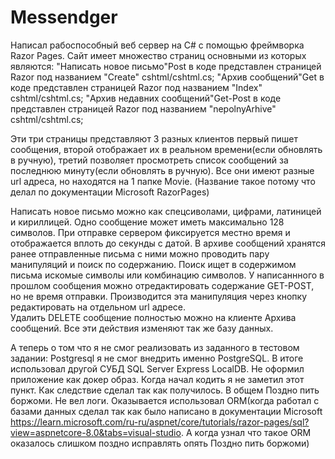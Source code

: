 # Messendger
Написал рабоспособный веб сервер на С# с помощью фреймворка Razor Pages. Сайт имеет множество страниц основными из которых являются:
"Написать новое письмо"Post в коде представлен страницей Razor под названием "Create" cshtml/cshtml.cs;
"Архив сообщений"Get в коде представлен страницей Razor под названием "Index" cshtml/cshtml.cs;
"Архив недавних сообщений"Get-Post в коде представлен страницей Razor под названием "nepolnyArhive" cshtml/cshtml.cs;

Эти три страницы представляют 3 разных клиентов первый пишет сообщения, второй отображает их в реальном времени(если обновлять в ручную), третий позволяет просмотреть список сообщений за последнюю минуту(если обновлять в ручную). Все они имеют разные url адреса, но находятся на 1 папке Movie. (Название такое потому что делал по документации Microsoft RazorPages)

Написать новое письмо можно как спецсиволами, цифрами, латиницей и кириллицей. Одно сообщение может иметь максимально 128 символов. При отправке сервером фиксируется местно время и отображается вплоть до секунды с датой.
В архиве сообщений хранятся ранее отправленные письма с ними можно проводить пару манипуляций и поиск по содержанию.
Поиск ищет в содержимом письма искомые символы или  комбинацию символов. 
У написаннного в прошлом сообщения можно отредактировать содержание GET-POST, но не время отправки. Производится эта манипуляция через кнопку редактировать на отдельном url адресе.  
Удалить DELETE сообщение полностью можно на клиенте Архива сообщений.
Все эти действия изменяют так же базу данных. 


А теперь о том что я не смог реализовать из заданного в тестовом задании:
Postgresql я не смог внедрить именно PostgreSQL. В итоге использовал другой СУБД SQL Server Express LocalDB.
Не оформил приложение как докер образ. Когда начал кодить я не заметил этот пункт. Как следствие сделал так как получилось. В общем Поздно пить боржоми.
Не вел логи.
Оказывается использовал ORM(когда работал с базами данных сделал так как было написано в документации Microsoft https://learn.microsoft.com/ru-ru/aspnet/core/tutorials/razor-pages/sql?view=aspnetcore-8.0&tabs=visual-studio. А когда узнал что такое ORM оказалось слишком поздно исправлять опять Поздно пить боржоми)
